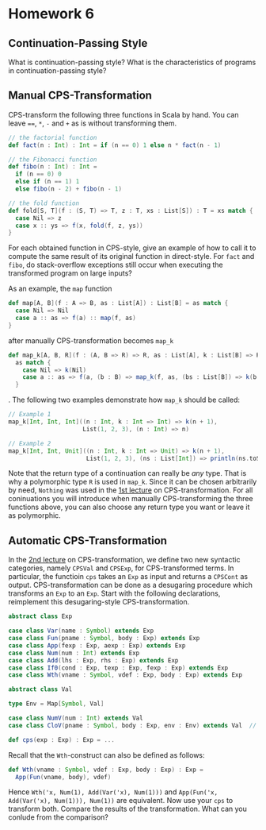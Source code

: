 # Homework 6

## Continuation-Passing Style

What is continuation-passing style?  What is the characteristics of programs in
continuation-passing style?

## Manual CPS-Transformation

CPS-transform the following three functions in Scala by hand.  You can leave
`==`, `*`, `-` and `+` as is without transforming them.

```scala
// the factorial function
def fact(n : Int) : Int = if (n == 0) 1 else n * fact(n - 1)

// the Fibonacci function
def fibo(n : Int) : Int =
  if (n == 0) 0
  else if (n == 1) 1
  else fibo(n - 2) + fibo(n - 1)

// the fold function
def fold[S, T](f : (S, T) => T, z : T, xs : List[S]) : T = xs match {
  case Nil => z
  case x :: ys => f(x, fold(f, z, ys))
}
```

For each obtained function in CPS-style, give an example of how to call it to
compute the same result of its original function in direct-style.  For `fact`
and `fibo`, do stack-overflow exceptions still occur when executing the
transformed program on large inputs?

As an example, the `map` function

```scala
def map[A, B](f : A => B, as : List[A]) : List[B] = as match {
  case Nil => Nil
  case a :: as => f(a) :: map(f, as)
}
```
after manually CPS-transformation becomes `map_k`

```scala
def map_k[A, B, R](f : (A, B => R) => R, as : List[A], k : List[B] => R) : R =
  as match {
    case Nil => k(Nil)
    case a :: as => f(a, (b : B) => map_k(f, as, (bs : List[B]) => k(b :: bs)))
  }
```

.  The following two examples demonstrate how `map_k` should be called:

```scala
// Example 1
map_k[Int, Int, Int]((n : Int, k : Int => Int) => k(n + 1),
                     List(1, 2, 3), (n : Int) => n)

// Example 2
map_k[Int, Int, Unit]((n : Int, k : Int => Unit) => k(n + 1),
                      List(1, 2, 3), (ns : List[Int]) => println(ns.toString))
```

Note that the return type of a continuation can really be _any_ type.  That is
why a polymorphic type `R` is used in `map_k`.  Since it can be chosen
arbitrarily by need, `Nothing` was used in the [1st
lecture](../../lecturenotes/13-cpstransformation.scala) on CPS-transformation.
For all coninuations you will introduce when manually CPS-transforming the
three functions above, you can also choose any return type you want or leave it
as polymorphic.

## Automatic CPS-Transformation

In the [2nd lecture](../../lecturenotes/14-cpstransformation2.scala) on
CPS-transformation, we define two new syntactic categories, namely `CPSVal` and
`CPSExp`, for CPS-transformed terms.  In particular, the functioin `cps` takes
an `Exp` as input and returns a `CPSCont` as output.  CPS-transformation can be
done as a desugaring procedure which transforms an `Exp` to an `Exp`.  Start
with the following declarations, reimplement this desugaring-style
CPS-transformation.

```scala
abstract class Exp

case class Var(name : Symbol) extends Exp
case class Fun(pname : Symbol, body : Exp) extends Exp
case class App(fexp : Exp, aexp : Exp) extends Exp
case class Num(num : Int) extends Exp
case class Add(lhs : Exp, rhs : Exp) extends Exp
case class If0(cond : Exp, texp : Exp, fexp : Exp) extends Exp
case class Wth(vname : Symbol, vdef : Exp, body : Exp) extends Exp

abstract class Val

type Env = Map[Symbol, Val]

case class NumV(num : Int) extends Val
case class CloV(pname : Symbol, body : Exp, env : Env) extends Val  // closure

def cps(exp : Exp) : Exp = ...
```

Recall that the `Wth`-construct can also be defined as follows:

```scala
def Wth(vname : Symbol, vdef : Exp, body : Exp) : Exp =
  App(Fun(vname, body), vdef)
```

Hence `Wth('x, Num(1), Add(Var('x), Num(1)))` and `App(Fun('x, Add(Var('x),
Num(1))), Num(1))` are equivalent.  Now use your `cps` to transform both.
Compare the results of the transformation.  What can you conlude from the
comparison?

